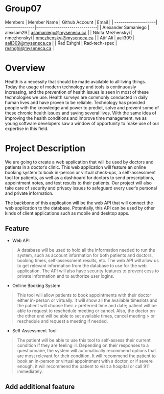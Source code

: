 # Group07
Members
|      Member Name     | Github Account |           Email               |
| ---------------------| ---------------|-------------------------------|
| Alexander Samaniego  | alexsam29      | asamaniego@myseneca.ca        |
| Nikita Mezhenskyi    | nmezhenskyi    | nmezhenskyi@myseneca.ca       |
| Atif Ali             | aali309        | aali309@myseneca.ca           |
| Rad Eshghi           | Rad-tech-spec  | reshghi@myseneca.ca           |

# Overview
Health is a necessity that should be made available to all living things. Today the usage of modern technology and tools is continuously increasing, and the prevention of health issues is seen in most of these technologies we use. Health surveys are commonly conducted in daily human lives and have proven to be reliable. Technology has provided people with the knowledge and power to predict, solve and prevent some of these chronic health issues and saving several lives. With the same idea of improving the health conditions and improve time management, we as young software developers saw a window of opportunity to make use of our expertise in this field. 

# Project Description
We are going to create a web application that will be used by doctors and patients in a doctor’s clinic. This web application will feature an online booking system to book in-person or virtual check-ups, a self-assessment tool for patients, as well as a dashboard for doctors to send prescriptions, appointment notes, and test results to their patients. Our project will also take care of security and privacy issues to safeguard every user’s personal and private information.

The backbone of this application will be the web API that will connect the web application to the database. Potentially, this API can be used by other kinds of client applications such as mobile and desktop apps.

## Feature

- Web API 
> A database will be used to hold all the information needed to run the system, such as account information for both patients and doctors, booking times, self-assessment 
> results, etc. The web API will allow us to get relevant information from the database to use for the web application. The API will also have security features to prevent 
> cess to 
> private information and to authorize user logins. 

- Onlline Booking System
> This tool will allow patients to book appointments with their doctor either in-person or virtually. It will show all the available timeslots and the patient will choose their > preferred time and date; patient will be able to request to reschedule meeting or cancel. Also, the doctor on the other end will be able to set available times, cancel meeting > or reschedule and request a meeting if needed.  

- Self-Assessment Tool
> The patient will be able to use this tool to self-assess their current condition if they are feeling ill.  Depending on their responses to a questionnaire, the system will 
> automatically recommend options that are most relevant for their condition.  It will recommend the patient to book an in-person or virtual appointment with a doctor, or if 
> severe enough, it will recommend the patient to visit a hospital or call 911 immediately. 

## Add additional feature
